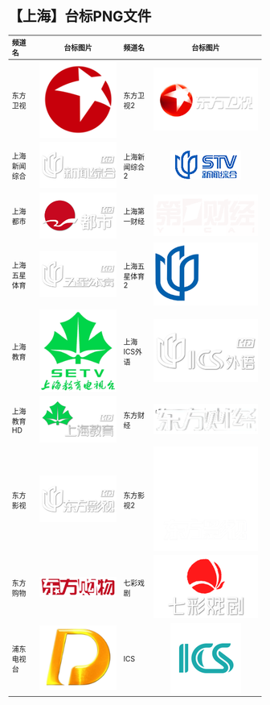 # 【上海】台标PNG文件
|频道名|台标图片|频道名|台标图片|
|:---|:---:|:---|:---:|
|东方卫视|<img src="https://raw.githubusercontent.com/xiaolvdouya/TV-LOGO/refs/heads/main/%E4%B8%8A%E6%B5%B7/东方卫视.png">|东方卫视2|<img src="https://raw.githubusercontent.com/xiaolvdouya/TV-LOGO/refs/heads/main/%E4%B8%8A%E6%B5%B7/东方卫视2.png">|
|上海新闻综合|<img src="https://raw.githubusercontent.com/xiaolvdouya/TV-LOGO/refs/heads/main/%E4%B8%8A%E6%B5%B7/上海新闻综合.png">|上海新闻综合2|<img src="https://raw.githubusercontent.com/xiaolvdouya/TV-LOGO/refs/heads/main/%E4%B8%8A%E6%B5%B7/上海新闻综合2.png">|
|上海都市|<img src="https://raw.githubusercontent.com/xiaolvdouya/TV-LOGO/refs/heads/main/%E4%B8%8A%E6%B5%B7/上海都市.png">|上海第一财经|<img src="https://raw.githubusercontent.com/xiaolvdouya/TV-LOGO/refs/heads/main/%E4%B8%8A%E6%B5%B7/上海第一财经.png">|
|上海五星体育|<img src="https://raw.githubusercontent.com/xiaolvdouya/TV-LOGO/refs/heads/main/%E4%B8%8A%E6%B5%B7/上海五星体育.png">|上海五星体育2|<img src="https://raw.githubusercontent.com/xiaolvdouya/TV-LOGO/refs/heads/main/%E4%B8%8A%E6%B5%B7/上海五星体育2.png">|
|上海教育|<img src="https://raw.githubusercontent.com/xiaolvdouya/TV-LOGO/refs/heads/main/%E4%B8%8A%E6%B5%B7/上海教育.png">|上海ICS外语|<img src="https://raw.githubusercontent.com/xiaolvdouya/TV-LOGO/refs/heads/main/%E4%B8%8A%E6%B5%B7/上海ICS外语.png">|
|上海教育HD|<img src="https://raw.githubusercontent.com/xiaolvdouya/TV-LOGO/refs/heads/main/%E4%B8%8A%E6%B5%B7/上海教育HD.png">|东方财经|<img src="https://raw.githubusercontent.com/xiaolvdouya/TV-LOGO/refs/heads/main/%E4%B8%8A%E6%B5%B7/东方财经.png">|
|东方影视|<img src="https://raw.githubusercontent.com/xiaolvdouya/TV-LOGO/refs/heads/main/%E4%B8%8A%E6%B5%B7/东方影视.png">|东方影视2|<img src="https://raw.githubusercontent.com/xiaolvdouya/TV-LOGO/refs/heads/main/%E4%B8%8A%E6%B5%B7/东方影视2.png">|
|东方购物|<img src="https://raw.githubusercontent.com/xiaolvdouya/TV-LOGO/refs/heads/main/%E4%B8%8A%E6%B5%B7/东方购物.png">|七彩戏剧|<img src="https://raw.githubusercontent.com/xiaolvdouya/TV-LOGO/refs/heads/main/%E4%B8%8A%E6%B5%B7/七彩戏剧.png">|
|浦东电视台|<img src="https://raw.githubusercontent.com/xiaolvdouya/TV-LOGO/refs/heads/main/%E4%B8%8A%E6%B5%B7/浦东电视台.png">|ICS|<img src="https://raw.githubusercontent.com/xiaolvdouya/TV-LOGO/refs/heads/main/%E4%B8%8A%E6%B5%B7/ICS.png">|
